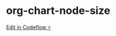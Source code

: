 # org-chart-node-size

[Edit in Codeflow ⚡️](https://stackblitz.com/~/github.com/kosirm/org-chart-node-size)